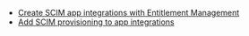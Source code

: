 * [Create SCIM app integrations with Entitlement Management](https://help.okta.com/oie/en-us/content/topics/apps/aiw_scim_entitlements.htm)
* [Add SCIM provisioning to app integrations](https://help.okta.com/oie/en-us/content/topics/apps/apps_app_integration_wizard_scim.htm)